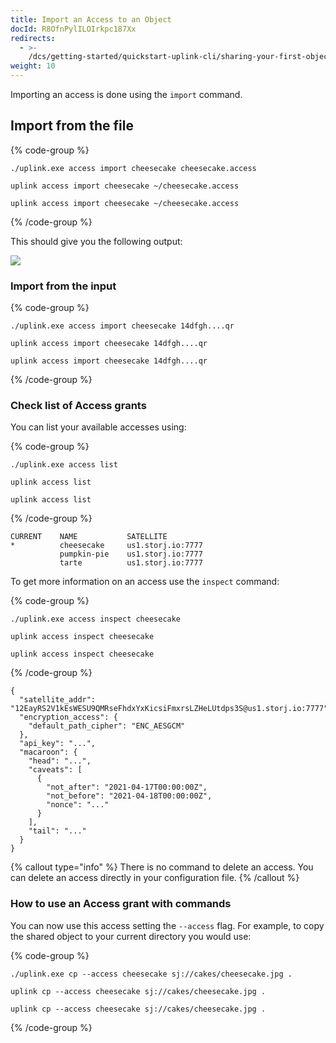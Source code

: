 ```yaml
---
title: Import an Access to an Object
docId: R8OfnPylILOIrkpc187Xx
redirects:
  - >-
    /dcs/getting-started/quickstart-uplink-cli/sharing-your-first-object/import-access
weight: 10
---
```


Importing an access is done using the `import` command.

## Import from the file

{% code-group %}

```windows
./uplink.exe access import cheesecake cheesecake.access
```

```macos
uplink access import cheesecake ~/cheesecake.access
```

```linux
uplink access import cheesecake ~/cheesecake.access
```

{% /code-group %}

This should give you the following output:

![](https://link.us1.storjshare.io/raw/jua7rls6hkx5556qfcmhrqed2tfa/docs/images/LnvFyNM5SGNgYhluYziqI_access-import.png)

### Import from the input

{% code-group %}

```windows
./uplink.exe access import cheesecake 14dfgh....qr
```

```macos
uplink access import cheesecake 14dfgh....qr
```

```linux
uplink access import cheesecake 14dfgh....qr
```

{% /code-group %}

### Check list of Access grants

You can list your available accesses using:

{% code-group %}

```windows
./uplink.exe access list
```

```macos
uplink access list
```

```linux
uplink access list
```

{% /code-group %}

```Text
CURRENT    NAME           SATELLITE
*          cheesecake     us1.storj.io:7777
           pumpkin-pie    us1.storj.io:7777
           tarte          us1.storj.io:7777
```

To get more information on an access use the `inspect` command:

{% code-group %}

```windows
./uplink.exe access inspect cheesecake
```

```macos
uplink access inspect cheesecake
```

```linux
uplink access inspect cheesecake
```

{% /code-group %}

```Text
{
  "satellite_addr": "12EayRS2V1kEsWESU9QMRseFhdxYxKicsiFmxrsLZHeLUtdps3S@us1.storj.io:7777",
  "encryption_access": {
    "default_path_cipher": "ENC_AESGCM"
  },
  "api_key": "...",
  "macaroon": {
    "head": "...",
    "caveats": [
      {
        "not_after": "2021-04-17T00:00:00Z",
        "not_before": "2021-04-18T00:00:00Z",
        "nonce": "..."
      }
    ],
    "tail": "..."
  }
}
```

{% callout type="info"  %}
There is no command to delete an access. You can delete an access directly in your configuration file.
{% /callout %}

### How to use an Access grant with commands

You can now use this access setting the `--access` flag. For example, to copy the shared object to your current directory you would use:

{% code-group %}

```windows
./uplink.exe cp --access cheesecake sj://cakes/cheesecake.jpg .
```

```macos
uplink cp --access cheesecake sj://cakes/cheesecake.jpg .
```

```linux
uplink cp --access cheesecake sj://cakes/cheesecake.jpg .
```

{% /code-group %}
